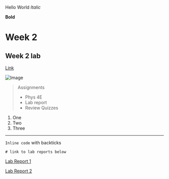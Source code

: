 Hello World
*Italic*

**Bold**

# Week 2
## Week 2 lab

[Link](https://soph-song.github.io/cse15l-lab-reports/)

![Image](http://url/a.png)

> Assignments 
> * Phys 4E
> * Lab report
> * Review Quizzes

1. One
2. Two
3. Three

---
`Inline code` with backticks

```
# link to lab reports below
```
[Lab Report 1](lab-report-1-week-2.html)

[Lab Report 2](lab-report-2-week-4.html)
